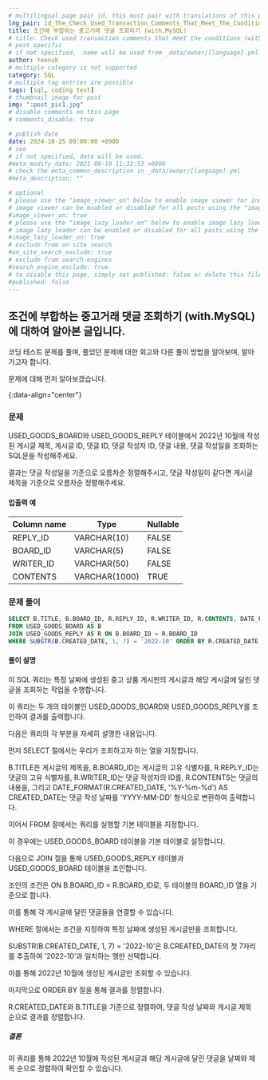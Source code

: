 ```yaml
---
# multilingual page pair id, this must pair with translations of this page. (This name must be unique)
lng_pair: id_The_Check_Used_Transaction_Comments_That_Meet_The_Conditions
title: 조건에 부합하는 중고거래 댓글 조회하기 (with.MySQL)
# title: Check used transaction comments that meet the conditions (with.MySQL)
# post specific
# if not specified, .name will be used from _data/owner/[language].yml
author: Yeonuk
# multiple category is not supported
category: SQL
# multiple tag entries are possible
tags: [sql, coding test]
# thumbnail image for post
img: ":post_pic1.jpg"
# disable comments on this page
# comments_disable: true

# publish date
date: 2024-10-25 09:00:00 +0900
# seo
# if not specified, date will be used.
#meta_modify_date: 2021-08-10 11:32:53 +0900
# check the meta_common_description in _data/owner/[language].yml
#meta_description: ""

# optional
# please use the "image_viewer_on" below to enable image viewer for individual pages or posts (_posts/ or [language]/_posts folders).
# image viewer can be enabled or disabled for all posts using the "image_viewer_posts: true" setting in _data/conf/main.yml.
#image_viewer_on: true
# please use the "image_lazy_loader_on" below to enable image lazy loader for individual pages or posts (_posts/ or [language]/_posts folders).
# image lazy loader can be enabled or disabled for all posts using the "image_lazy_loader_posts: true" setting in _data/conf/main.yml.
#image_lazy_loader_on: true
# exclude from on site search
#on_site_search_exclude: true
# exclude from search engines
#search_engine_exclude: true
# to disable this page, simply set published: false or delete this file
#published: false
---
```


<!-- outline-start -->

## 조건에 부합하는 중고거래 댓글 조회하기 (with.MySQL) 에 대하여 알아본 글입니다.

코딩 테스트 문제를 풀며, 풀었던 문제에 대한 회고와 다른 풀이 방법을 알아보며, 알아가고자 합니다.

문제에 대해 먼저 알아보겠습니다.

{:data-align="center"}

<!-- outline-end -->

### 문제

USED_GOODS_BOARD와 USED_GOODS_REPLY 테이블에서 2022년 10월에 작성된 게시글 제목, 게시글 ID, 댓글 ID, 댓글 작성자 ID, 댓글 내용, 댓글 작성일을 조회하는 SQL문을 작성해주세요.

결과는 댓글 작성일을 기준으로 오름차순 정렬해주시고, 댓글 작성일이 같다면 게시글 제목을 기준으로 오름차순 정렬해주세요.

#### 입출력 예

| Column name | Type          | Nullable |
| ----------- | ------------- | -------- |
| REPLY_ID    | VARCHAR(10)   | FALSE    |
| BOARD_ID    | VARCHAR(5)    | FALSE    |
| WRITER_ID   | VARCHAR(50)   | FALSE    |
| CONTENTS    | VARCHAR(1000) | TRUE     |

<!-- | begin | target | words                                      | return |
| ----- | ------ | ------------------------------------------ | ------ |
| "hit" | "cog"  | ["hot", "dot", "dog", "lot", "log", "cog"] | 4      |
| "hit" | "cog"  | ["hot", "dot", "dog", "lot", "log"]        | 0      | -->

### 문제 풀이

```sql
SELECT B.TITLE, B.BOARD_ID, R.REPLY_ID, R.WRITER_ID, R.CONTENTS, DATE_FORMAT(R.CREATED_DATE, '%Y-%m-%d') AS CREATED_DATE
FROM USED_GOODS_BOARD AS B
JOIN USED_GOODS_REPLY AS R ON B.BOARD_ID = R.BOARD_ID
WHERE SUBSTR(B.CREATED_DATE, 1, 7) = '2022-10' ORDER BY R.CREATED_DATE, B.TITLE
```

#### 풀이 설명

이 SQL 쿼리는 특정 날짜에 생성된 중고 상품 게시판의 게시글과 해당 게시글에 달린 댓글을 조회하는 작업을 수행합니다.

이 쿼리는 두 개의 테이블인 USED_GOODS_BOARD와 USED_GOODS_REPLY를 조인하여 결과를 출력합니다.

다음은 쿼리의 각 부분을 자세히 설명한 내용입니다.

먼저 SELECT 절에서는 우리가 조회하고자 하는 열을 지정합니다.

B.TITLE은 게시글의 제목을, B.BOARD_ID는 게시글의 고유 식별자를, R.REPLY_ID는 댓글의 고유 식별자를, R.WRITER_ID는 댓글 작성자의 ID를, R.CONTENTS는 댓글의 내용을, 그리고 DATE_FORMAT(R.CREATED_DATE, '%Y-%m-%d') AS CREATED_DATE는 댓글 작성 날짜를 'YYYY-MM-DD' 형식으로 변환하여 출력합니다.

이어서 FROM 절에서는 쿼리를 실행할 기본 테이블을 지정합니다.

이 경우에는 USED_GOODS_BOARD 테이블을 기본 테이블로 설정합니다.

다음으로 JOIN 절을 통해 USED_GOODS_REPLY 테이블과 USED_GOODS_BOARD 테이블을 조인합니다.

조인의 조건은 ON B.BOARD_ID = R.BOARD_ID로, 두 테이블의 BOARD_ID 열을 기준으로 합니다.

이를 통해 각 게시글에 달린 댓글들을 연결할 수 있습니다.

WHERE 절에서는 조건을 지정하여 특정 날짜에 생성된 게시글만을 조회합니다.

SUBSTR(B.CREATED_DATE, 1, 7) = '2022-10'은 B.CREATED_DATE의 첫 7자리를 추출하여 '2022-10'과 일치하는 행만 선택합니다.

이를 통해 2022년 10월에 생성된 게시글만 조회할 수 있습니다.

마지막으로 ORDER BY 절을 통해 결과를 정렬합니다.

R.CREATED_DATE와 B.TITLE을 기준으로 정렬하여, 댓글 작성 날짜와 게시글 제목 순으로 결과를 정렬합니다.

##### 결론

이 쿼리를 통해 2022년 10월에 작성된 게시글과 해당 게시글에 달린 댓글을 날짜와 제목 순으로 정렬하여 확인할 수 있습니다.
